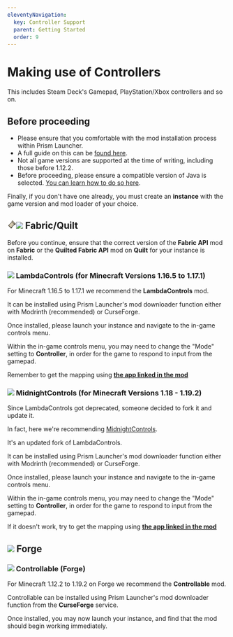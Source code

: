 ```yaml
---
eleventyNavigation:
  key: Controller Support
  parent: Getting Started
  order: 9
---
```


# Making use of Controllers

This includes Steam Deck's Gamepad, PlayStation/Xbox controllers and so on.

## Before proceeding

* Please ensure that you comfortable with the mod installation process within Prism Launcher.
* A full guide on this can be [found here](../download-mods/).
* Not all game versions are supported at the time of writing, including those before 1.12.2.
* Before proceeding, please ensure a compatible version of Java is selected. [You can learn how to do so here](../installing-java/).

Finally, if you don't have one already, you must create an **instance** with the game version and mod loader of your choice.

## <img src="https://raw.githubusercontent.com/FabricMC/community/main/media/unascribed/png/fabric.png" height="20"><img src="https://raw.githubusercontent.com/QuiltMC/art/master/brand/svg/quilt_logo_dark.svg" height="20"> Fabric/Quilt

Before you continue, ensure that the correct version of the **Fabric API** mod on **Fabric** or the **Quilted Fabric API** mod on **Quilt** for your instance is installed.

### <img src="https://cdn-raw.modrinth.com/data/W1D3UXEc/icon.png" height="20">  LambdaControls (for Minecraft Versions 1.16.5 to 1.17.1)

For Minecraft 1.16.5 to 1.17.1 we recommend the **LambdaControls** mod.

It can be installed using Prism Launcher's mod downloader function either with Modrinth (recommended) or CurseForge.

Once installed, please launch your instance and navigate to the in-game controls menu.

Within the in-game controls menu, you may need to change the "Mode" setting to **Controller**, in order for the game to respond to input from the gamepad.

Remember to get the mapping using [**the app linked in the mod**](https://generalarcade.com/gamepadtool/)

### <img src="https://cdn-raw.modrinth.com/data/bXX9h73M/icon.svg" height="20">  MidnightControls (for Minecraft Versions 1.18 - 1.19.2)

Since LambdaControls got deprecated, someone decided to fork it and update it.

In fact, here we're recommending [MidnightControls](https://modrinth.com/mod/midnightcontrols).

It's an updated fork of LambdaControls.

It can be installed using Prism Launcher's mod downloader function either with Modrinth (recommended) or CurseForge.

Once installed, please launch your instance and navigate to the in-game controls menu.

Within the in-game controls menu, you may need to change the "Mode" setting to **Controller**, in order for the game to respond to input from the gamepad.

If it doesn't work, try to get the mapping using [**the app linked in the mod**](https://generalarcade.com/gamepadtool/)

## <img src="https://avatars0.githubusercontent.com/u/1390178?s=400&v=4" height="20"> Forge

### <img src="https://raw.githubusercontent.com/MrCrayfish/Controllable/6caef1a4ac113e5c6ac1d1abde0f0cabc3e6ad97/src/main/resources/controllable_icon.png" height="20">  Controllable (Forge)

For Minecraft 1.12.2 to 1.19.2 on Forge we recommend the **Controllable** mod.

Controllable can be installed using Prism Launcher's mod downloader function from the **CurseForge** service.

Once installed, you may now launch your instance, and find that the mod should begin working immediately.
